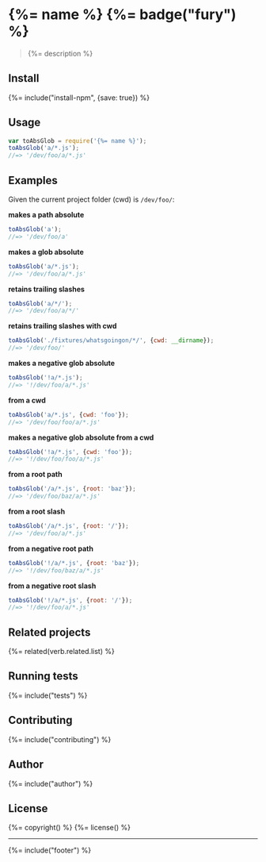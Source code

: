 # {%= name %} {%= badge("fury") %}

> {%= description %}

## Install
{%= include("install-npm", {save: true}) %}

## Usage

```js
var toAbsGlob = require('{%= name %}');
toAbsGlob('a/*.js');
//=> '/dev/foo/a/*.js'
```

## Examples

Given the current project folder (cwd) is `/dev/foo/`:

**makes a path absolute**

```js
toAbsGlob('a');
//=> '/dev/foo/a'
```

**makes a glob absolute**

```js
toAbsGlob('a/*.js');
//=> '/dev/foo/a/*.js'
```

**retains trailing slashes**

```js
toAbsGlob('a/*/');
//=> '/dev/foo/a/*/'
```

**retains trailing slashes with cwd**

```js
toAbsGlob('./fixtures/whatsgoingon/*/', {cwd: __dirname});
//=> '/dev/foo/'
```

**makes a negative glob absolute**

```js
toAbsGlob('!a/*.js');
//=> '!/dev/foo/a/*.js'
```

**from a cwd**

```js
toAbsGlob('a/*.js', {cwd: 'foo'});
//=> '/dev/foo/foo/a/*.js'
```

**makes a negative glob absolute from a cwd**

```js
toAbsGlob('!a/*.js', {cwd: 'foo'});
//=> '!/dev/foo/foo/a/*.js'
```

**from a root path**

```js
toAbsGlob('/a/*.js', {root: 'baz'});
//=> '/dev/foo/baz/a/*.js'
```

**from a root slash**

```js
toAbsGlob('/a/*.js', {root: '/'});
//=> '/dev/foo/a/*.js'
```

**from a negative root path**

```js
toAbsGlob('!/a/*.js', {root: 'baz'});
//=> '!/dev/foo/baz/a/*.js'
```

**from a negative root slash**

```js
toAbsGlob('!/a/*.js', {root: '/'});
//=> '!/dev/foo/a/*.js'
```

## Related projects
{%= related(verb.related.list) %}  

## Running tests
{%= include("tests") %}

## Contributing
{%= include("contributing") %}

## Author
{%= include("author") %}

## License
{%= copyright() %}
{%= license() %}

***

{%= include("footer") %}

